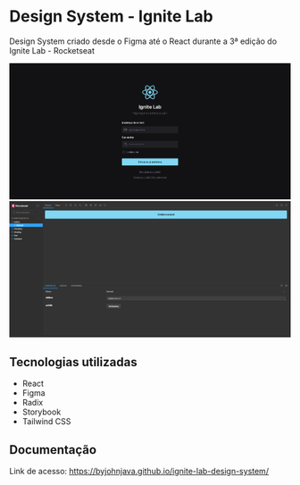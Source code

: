 # Design System - Ignite Lab

Design System criado desde o Figma até o React durante a 3ª edição do Ignite Lab - Rocketseat


![login](https://github.com/byJohnJava/ignite-lab-design-system/blob/main/public/screens/login.png)
![doc](https://github.com/byJohnJava/ignite-lab-design-system/blob/main/public/screens/storybook.png)


## Tecnologias utilizadas

* React
* Figma
* Radix
* Storybook
* Tailwind CSS

## Documentação

Link de acesso: https://byjohnjava.github.io/ignite-lab-design-system/

